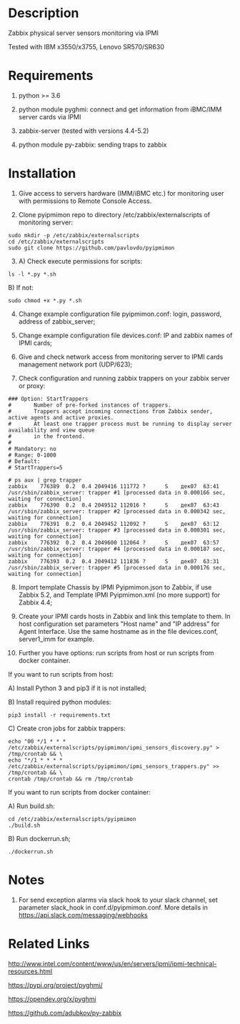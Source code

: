 Description
===========
Zabbix physical server sensors monitoring via IPMI

Tested with IBM x3550/x3755, Lenovo SR570/SR630


Requirements
============

1) python >= 3.6

2) python module pyghmi: connect and get information from iBMC/IMM server cards via IPMI

3) zabbix-server (tested with versions 4.4-5.2)

4) python module py-zabbix: sending traps to zabbix


Installation
============
1) Give access to servers hardware (IMM/iBMC etc.) for monitoring user with permissions to Remote Console Access.

2) Clone pyipmimon repo to directory /etc/zabbix/externalscripts of monitoring server:
```
sudo mkdir -p /etc/zabbix/externalscripts
cd /etc/zabbix/externalscripts
sudo git clone https://github.com/pavlovdo/pyipmimon
```

3) A) Check execute permissions for scripts:
```
ls -l *.py *.sh
```
B) If not:
```
sudo chmod +x *.py *.sh
```

4) Change example configuration file pyipmimon.conf: login, password, address of zabbix_server;

5) Change example configuration file devices.conf: IP and zabbix names of IPMI cards;

6) Give and check network access from monitoring server to IPMI cards management network port (UDP/623);

7) Check configuration and running zabbix trappers on your zabbix server or proxy:
```
### Option: StartTrappers
#       Number of pre-forked instances of trappers.
#       Trappers accept incoming connections from Zabbix sender, active agents and active proxies.
#       At least one trapper process must be running to display server availability and view queue
#       in the frontend.
#
# Mandatory: no
# Range: 0-1000
# Default:
# StartTrappers=5
```
```
# ps aux | grep trapper
zabbix    776389  0.2  0.4 2049416 111772 ?      S    дек07  63:41 /usr/sbin/zabbix_server: trapper #1 [processed data in 0.000166 sec, waiting for connection]
zabbix    776390  0.2  0.4 2049512 112016 ?      S    дек07  63:43 /usr/sbin/zabbix_server: trapper #2 [processed data in 0.000342 sec, waiting for connection]
zabbix    776391  0.2  0.4 2049452 112092 ?      S    дек07  63:12 /usr/sbin/zabbix_server: trapper #3 [processed data in 0.000301 sec, waiting for connection]
zabbix    776392  0.2  0.4 2049600 112064 ?      S    дек07  63:57 /usr/sbin/zabbix_server: trapper #4 [processed data in 0.000187 sec, waiting for connection]
zabbix    776393  0.2  0.4 2049412 111836 ?      S    дек07  63:31 /usr/sbin/zabbix_server: trapper #5 [processed data in 0.000176 sec, waiting for connection]
```

8) Import template Chassis by IPMI Pyipmimon.json to Zabbix, if use Zabbix 5.2,
and Template IPMI Pyipmimon.xml (no more support) for Zabbix 4.4;

9) Create your IPMI cards hosts in Zabbix and link this template to them.
In host configuration set parameters "Host name" and "IP address" for Agent Interface.
Use the same hostname as in the file devices.conf, server1_imm for example.

10) Further you have options: run scripts from host or run scripts from docker container.

If you want to run scripts from host:

A) Install Python 3 and pip3 if it is not installed;

B) Install required python modules:
```
pip3 install -r requirements.txt
```

C) Create cron jobs for zabbix trappers:
```
echo "00 */1 * * *  /etc/zabbix/externalscripts/pyipmimon/ipmi_sensors_discovery.py" > /tmp/crontab && \
echo "*/1 * * * *   /etc/zabbix/externalscripts/pyipmimon/ipmi_sensors_trappers.py" >> /tmp/crontab && \
crontab /tmp/crontab && rm /tmp/crontab
```

If you want to run scripts from docker container:

A) Run build.sh:
```
cd /etc/zabbix/externalscripts/pyipmimon
./build.sh
```

B) Run dockerrun.sh;
```
./dockerrun.sh
```


Notes
======
1) For send exception alarms via slack hook to your slack channel, set parameter slack_hook in conf.d/pyipmimon.conf.
More details in https://api.slack.com/messaging/webhooks


Related Links
=============
http://www.intel.com/content/www/us/en/servers/ipmi/ipmi-technical-resources.html

https://pypi.org/project/pyghmi/

https://opendev.org/x/pyghmi

https://github.com/adubkov/py-zabbix
